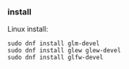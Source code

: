 

### install

Linux install:

    sudo dnf install glm-devel
    sudo dnf install glew glew-devel
    sudo dnf install glfw-devel
